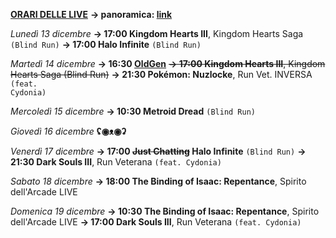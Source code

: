 <b><u>ORARI DELLE LIVE</u></b>
<b>→ panoramica: <a href="https://trello.com/b/iKwdSGf3/sabaku">link</a></b>

<i>Lunedì 13 dicembre</i>
<b>→ 17:00 Kingdom Hearts III</b>, Kingdom Hearts Saga <code>(Blind Run)</code>
<b>→ 17:00 Halo Infinite</b> <code>(Blind Run)</code>

<i>Martedì 14 dicembre</i>
<b>→ 16:30 <a href="https://www.twitch.tv/oldgenproject">OldGen</a></b>
<s><b>→ 17:00 Kingdom Hearts III</b>, Kingdom Hearts Saga (Blind Run)</s>
<b>→ 21:30 Pokémon: Nuzlocke</b>, Run Vet. INVERSA <code>(feat. Cydonia)</code>

<i>Mercoledì 15 dicembre</i>
<b>→ 10:30 Metroid Dread</b> <code>(Blind Run)</code>

<i>Giovedì 16 dicembre</i>
<b>ʢ◉ᴥ◉ʡ</b>

<i>Venerdì 17 dicembre</i>
<b>→ 17:00 <s>Just Chatting</s> Halo Infinite</b> <code>(Blind Run)</code>
<b>→ 21:30 Dark Souls III</b>, Run Veterana <code>(feat. Cydonia)</code>

<i>Sabato 18 dicembre</i>
<b>→ 18:00 The Binding of Isaac: Repentance</b>, Spirito dell'Arcade LIVE

<i>Domenica 19 dicembre</i>
<b>→ 10:30 The Binding of Isaac: Repentance</b>, Spirito dell'Arcade LIVE
<b>→ 17:00 Dark Souls III</b>, Run Veterana <code>(feat. Cydonia)</code>
